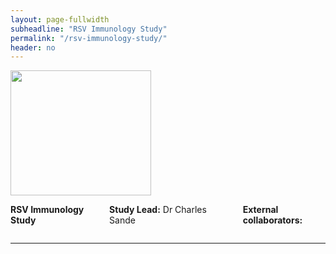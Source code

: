 ```yaml
---
layout: page-fullwidth
subheadline: "RSV Immunology Study"
permalink: "/rsv-immunology-study/"
header: no
---
```


<div class="row">
<div class="large-4 columns">
<img src="{{ site.url }}/images/Agoti-2015.png" alt="" height="200" width="225">
</div>

<div class="large-8 columns">
<p><strong>RSV Immunology Study</strong>
<p><strong>Study Lead:</strong> Dr Charles Sande</p>
<p> 

</p>

<p><strong>External collaborators:</strong></p>

</div>
</div><!-- /.row -->

<hr>
